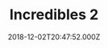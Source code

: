 ---
title: "Incredibles 2"
year: 2018
date: 2018-12-02T20:47:52.000Z
permalink: /almanac/movies/2018-12-02-incredibles-2/index.html
rating: 3
---